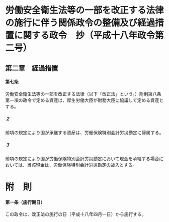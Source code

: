 # 労働安全衛生法等の一部を改正する法律の施行に伴う関係政令の整備及び経過措置に関する政令　抄（平成十八年政令第二号）
## 第二章　経過措置
#### 第七条
労働安全衛生法等の一部を改正する法律（以下「改正法」という。）附則第八条第一項の政令で定める資産は、厚生労働大臣が財務大臣に協議して定める資産とする。
##### ２
前項の規定により国が承継する資産は、労働保険特別会計労災勘定に帰属する。
##### ３
前項の規定により国が労働保険特別会計労災勘定において現金を承継する場合においては、当該現金は、労働保険特別会計労災勘定の歳入とする。
# 附　則
#### 第一条（施行期日）
この政令は、改正法の施行の日（平成十八年四月一日）から施行する。

